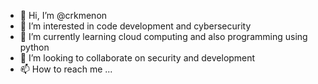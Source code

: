 - 👋 Hi, I’m @crkmenon
- 👀 I’m interested in code development and cybersecurity
- 🌱 I’m currently learning cloud computing and also programming using python
- 💞️ I’m looking to collaborate on security and development
- 📫 How to reach me ...

<!---
crkmenon/crkmenon is a ✨ special ✨ repository because its `README.md` (this file) appears on your GitHub profile.
You can click the Preview link to take a look at your changes.
--->

